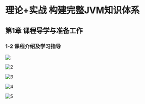 # 理论+实战 构建完整JVM知识体系

## 第1章 课程导学与准备工作

### 1-2 课程介绍及学习指导

![](E:\markdown笔记\笔记图片\23\1.jpg)

![2](E:\markdown笔记\笔记图片\23\2.jpg)

![3](E:\markdown笔记\笔记图片\23\3.jpg)

![4](E:\markdown笔记\笔记图片\23\4.jpg)

![5](E:\markdown笔记\笔记图片\23\5.jpg)